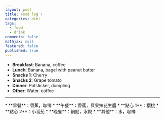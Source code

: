 ```yaml
---
layout: post
title: Food log 7
categories: diet
tags: 
  - food
  - drink
comments: false
mathjax: null
featured: false
published: true
---
```


* **Breakfast**: Banana, coffee
* **Lunch**: Banana, bagel with peanut butter
* **Snacks 1**: Cherry
* **Snacks 2**: Grape tomato
* **Dinner**: Potsticker, dumpling
* **Other**: Water, coffee
<hr>
* **早餐**：香蕉，咖啡
* **午餐**：香蕉，貝果抹花生醬
* **點心 1**：櫻桃
* **點心 2**：小番茄
* **晚餐**：鍋貼，水餃
* **其他**：水，咖啡
